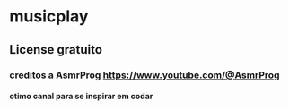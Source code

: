 # musicplay
## License gratuito
### creditos a  AsmrProg https://www.youtube.com/@AsmrProg
#### otimo canal para se inspirar em codar 